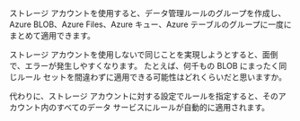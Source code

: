 ストレージ アカウントを使用すると、データ管理ルールのグループを作成し、Azure BLOB、Azure Files、Azure キュー、Azure テーブルのグループに一度にまとめて適用できます。 

ストレージ アカウントを使用しないで同じことを実現しようとすると、面倒で、エラーが発生しやすくなります。 たとえば、何千もの BLOB にまったく同じルール セットを間違わずに適用できる可能性はどれくらいだと思いますか。

代わりに、ストレージ アカウントに対する設定でルールを指定すると、そのアカウント内のすべてのデータ サービスにルールが自動的に適用されます。